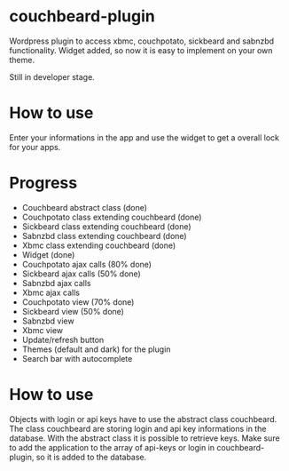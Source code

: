 couchbeard-plugin
=================
Wordpress plugin to access xbmc, couchpotato, sickbeard and sabnzbd functionality.
Widget added, so now it is easy to implement on your own theme.

Still in developer stage.

How to use
==========
Enter your informations in the app and use the widget to get a overall lock for your apps.

Progress
========
 - Couchbeard abstract class (done)
 - Couchpotato class extending couchbeard (done)
 - Sickbeard class extending couchbeard (done)
 - Sabnzbd class extending couchbeard (done)
 - Xbmc class extending couchbeard (done)
 - Widget (done)
 - Couchpotato ajax calls (80% done)
 - Sickbeard ajax calls (50% done)
 - Sabnzbd ajax calls
 - Xbmc ajax calls
 - Couchpotato view (70% done)
 - Sickbeard view (50% done)
 - Sabnzbd view
 - Xbmc view
 - Update/refresh button
 - Themes (default and dark) for the plugin
 - Search bar with autocomplete


How to use
==========
Objects with login or api keys have to use the abstract class couchbeard. The class couchbeard are storing login and api key informations in the database. With the abstract class it is possible to retrieve keys.
Make sure to add the application to the array of api-keys or login in couchbeard-plugin, so it is added to the database.
